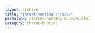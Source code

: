 ```yaml
---
layout: archive
title: "threat-hunting archive"
permalink: /threat-hunting-archive.html
category: threat-hunting
---
```

